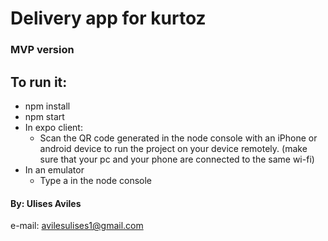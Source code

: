 # Delivery app for kurtoz #
### MVP version ###
## To run it: ##
* npm install
* npm start
* In expo client:
  * Scan the QR code generated in the node console with an iPhone or android device to run the project on your device remotely. (make sure that your pc and your phone are connected to the same wi-fi)
 * In an emulator
   * Type a in the node console
   
 #### By: Ulises Aviles ####
 e-mail: avilesulises1@gmail.com
